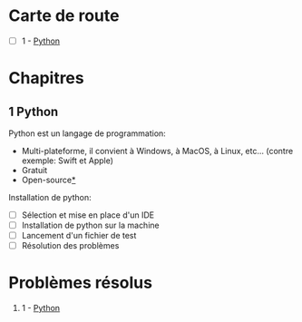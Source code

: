 # Carte de route

- [ ] 1 - [Python](#1-python)

# Chapitres

## 1 Python

Python est un langage de programmation:
- Multi-plateforme, il convient à Windows, à MacOS, à Linux, etc... (contre exemple: Swift et Apple)
- Gratuit
- Open-source[\*](https://github.com/LageCode/Mouss/blob/master/dictionnaire.md#open-source)

Installation de python:
- [ ] Sélection et mise en place d'un IDE
- [ ] Installation de python sur la machine
- [ ] Lancement d'un fichier de test
- [ ] Résolution des problèmes

# Problèmes résolus

1. 1 - [Python](#1-python)
